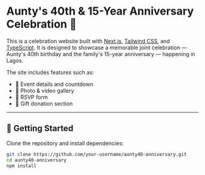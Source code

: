 # Aunty's 40th & 15-Year Anniversary Celebration 🎉

This is a celebration website built with [Next.js](https://nextjs.org/), [Tailwind CSS](https://tailwindcss.com/), and [TypeScript](https://www.typescriptlang.org/). It is designed to showcase a memorable joint celebration — Aunty's 40th birthday and the family's 15-year anniversary — happening in Lagos.

The site includes features such as:
- 🎂 Event details and countdown
- 📸 Photo & video gallery
- 📝 RSVP form
- 🎁 Gift donation section

---

## 🚀 Getting Started

Clone the repository and install dependencies:

```bash
git clone https://github.com/your-username/aunty40-anniversary.git
cd aunty40-anniversary
npm install
